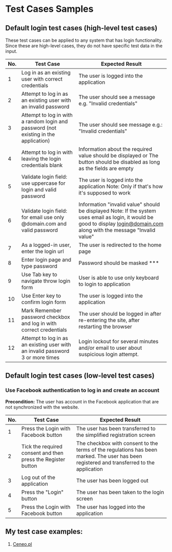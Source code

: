 # Test Cases Samples #

## Default login test cases (high-level test cases) ##
These test cases can be applied to any system that has login functionality. Since these are high-level cases, they do not have specific test data in the input.

| No. |	Test Case |	Expected Result |
|----|---------|-----------------|
|1 | Log in as an existing user with correct credentials	|The user is logged into the application|
|2 | Attempt to log in as an existing user with an invalid password|	The user should see a message e.g. "Invalid credentials"|
|3 |	Attempt to log in with a random login and password (not existing in the application)|	The user should see message e.g.: "Invalid credentials" |
|4 |	Attempt to log in with leaving the login credentials blank |	Information about the required value should be displayed or The button should be disabled as long as the fields are empty|
|5 |	Validate login field: use uppercase for login and valid password	| The user is logged into the application Note: Only if that's how it's supposed to work |
|6 |	Validate login field: for email use only @domain.com and valid password |	Information "invalid value" should be displayed Note: If the system uses email as login, it would be good to display login@domain.com along with the message "Invalid value"|
|7 |	As a logged-in user, enter the login url	| The user is redirected to the home page |
|8 |	Enter login page and type password |	Password should be masked *** |
|9 |	Use Tab key to navigate throw login form |	User is able to use only keyboard to login to application |
|10 |	Use Enter key to confirm login form |	The user is logged into the application |
|11	| Mark Remember password checkbox and log in with correct credentials |	The user should be logged in after re-entering the site, after restarting the browser |
|12	| Attempt to log in as an existing user with an invalid password 3 or more times	| Login lockout for several minutes and/or email to user about suspicious login attempt. |
 

## Default login test cases (low-level test cases) ##

### Use Facebook authentication to log in and create an account ###

**Precondition:** The user has account in the Facebook application that are not synchronized with the website.

| No. |	Test Case |	Expected Result |
|----|---------|--------|
|1 |Press the Login with Facebook button  |	The user has been transferred to the simplified registration screen |
|2 |Tick the required consent and then press the Register button | The checkbox with consent to the terms of the regulations has been marked. The user has been registered and transferred to the application |
|3 |Log out of the application	 | The user has been logged out |
|4 |Press the "Login" button	 | The user has been taken to the login screen |
|5 |Press the Login with Facebook button |The user has logged into the application |


## My test case examples: ##
1. [Ceneo.pl](https://github.com/KarolinaSzczech/Manual_tester_Portfolio/blob/nowy_raport/test_raport/Ceneopl_raport.md)
    
